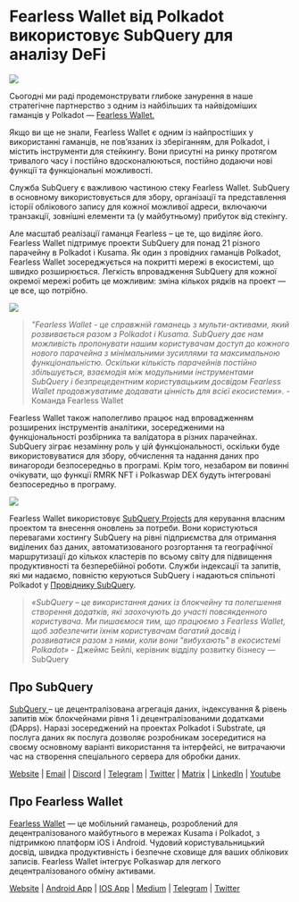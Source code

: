 # Fearless Wallet від Polkadot використовує SubQuery для аналізу DeFi

![](https://miro.medium.com/max/1400/1*HcPJ-5hy6WZrLhkuL6P2BA.png)

Сьогодні ми раді продемонструвати глибоке занурення в наше стратегічне партнерство з одним із найбільших та найвідоміших гаманців у Polkadot — [Fearless Wallet.](https://fearlesswallet.io/)

Якщо ви ще не знали, Fearless Wallet є одним із найпростіших у використанні гаманців, не пов’язаних із зберіганням, для Polkadot, і містить інструменти для стейкингу. Вони присутні на ринку протягом тривалого часу і постійно вдосконалюються, постійно додаючи нові функції та функціональні можливості.

Служба SubQuery є важливою частиною стеку Fearless Wallet. SubQuery в основному використовується для збору, організації та представлення історії облікового запису для кожної можливої адреси, включаючи транзакції, зовнішні елементи та (у майбутньому) прибуток від стекінгу.

Але масштаб реалізації гаманця Fearless – це те, що виділяє його. Fearless Wallet підтримує проекти SubQuery для понад 21 різного парачейну в Polkadot і Kusama. Як один з провідних гаманців Polkadot, Fearless Wallet зосереджується на покритті мережі в екосистемі, що швидко розширюється. Легкість впровадження SubQuery для кожної окремої мережі робить це можливим: зміна кількох рядків на проект — це все, що потрібно.

![](https://miro.medium.com/max/1400/1*5D3J7-_HC2tAP05oOlV5yw.png)

> _"Fearless Wallet - це справжній гаманець з мульти-активами, який розвивається разом з Polkadot і Kusama. SubQuery дає нам можливість пропонувати нашим користувачам доступ до кожного нового парачейна з мінімальними зусиллями та максимальною функціональністю. Оскільки кількість парачейнів постійно збільшується, взаємодія між модульними інструментами SubQuery і безпрецедентним користувацьким досвідом Fearless Wallet продовжуватиме додавати цінність для всієї екосистеми»._ - Команда Fearless Wallet

Fearless Wallet також наполегливо працює над впровадженням розширених інструментів аналітики, зосередженими на функціональності розбірника та валідатора в різних парачейнах. SubQuery зіграє незамінну роль у цій функціональності, оскільки буде використовуватися для збору, обчислення та надання даних про винагороди безпосередньо в програмі. Крім того, незабаром ви повинні очікувати, що функції RMRK NFT і Polkaswap DEX будуть інтегровані безпосередньо в програму.

![](https://miro.medium.com/max/1400/1*3X7m4-m0NJ3xQ44UKZB7tw.png)

Fearless Wallet використовує [SubQuery Projects](https://project.subquery.network/) для керування власним проектом та внесення оновлень за потреби. Вони користуються перевагами хостингу SubQuery на рівні підприємства для отримання виділених баз даних, автоматизованого розгортання та географічної маршрутизації до кількох кластерів по всьому світу для підвищення продуктивності та безперебійної роботи. Служби індексації та запитів, які ми надаємо, повністю керуються SubQuery і надаються спільноті Polkadot у [Провіднику SubQuery](https://explorer.subquery.network/).

> _«SubQuery – це використання даних із блокчейну та полегшення створення додатків, які заохочують до участі повсякденного користувача. Ми пишаємося тим, що працюємо з Fearless Wallet, щоб забезпечити їхнім користувачам багатий досвід і розвиватися разом з ними, коли вони "вибухають" в екосистемі Polkadot»_ - Джеймс Бейлі, керівник відділу розвитку бізнесу — SubQuery

## Про SubQuery

[ SubQuery ](https://subquery.network/) – це децентралізована агрегація даних, індексування & рівень запитів між блокчейнами рівня 1 і децентралізованими додатками (DApps). Наразі зосереджений на проектах Polkadot і Substrate, ця послуга даних як послуга дозволяє розробникам зосередитися на своєму основному варіанті використання та інтерфейсі, не витрачаючи час на створення спеціального сервера для обробки даних.

[Website](https://subquery.network/) | [Email](hello@subquery.network) | [Discord](https://discord.com/invite/78zg8aBSMG) | [Telegram](https://t.me/subquerynetwork) | [Twitter](https://twitter.com/subquerynetwork) | [Matrix](https://matrix.to/#/#subquery:matrix.org) | [LinkedIn](https://www.linkedin.com/company/subquery) | [Youtube](https://www.youtube.com/channel/UCi1a6NUUjegcLHDFLr7CqLw)

## Про Fearless Wallet

[Fearless Wallet](https://fearlesswallet.io/) — це мобільний гаманець, розроблений для децентралізованого майбутнього в мережах Kusama і Polkadot, з підтримкою платформ iOS і Android. Чудовий користувальницький досвід, швидка продуктивність і безпечне сховище для ваших облікових записів. Fearless Wallet інтегрує Polkaswap для легкого децентралізованого обміну активами.

[Website](https://fearlesswallet.io/) | [Android App](https://play.google.com/store/apps/details?id=jp.co.soramitsu.fearless) | [IOS App](https://apps.apple.com/us/app/fearless-wallet/id1537251089) | [Medium](https://medium.com/fearlesswallet/) | [Telegram](https://t.me/fearlesswallet) | [Twitter](https://twitter.com/FearlessWallet)
